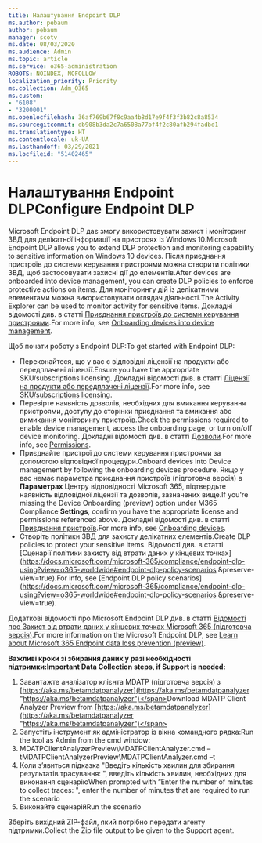```yaml
---
title: Налаштування Endpoint DLP
ms.author: pebaum
author: pebaum
manager: scotv
ms.date: 08/03/2020
ms.audience: Admin
ms.topic: article
ms.service: o365-administration
ROBOTS: NOINDEX, NOFOLLOW
localization_priority: Priority
ms.collection: Adm_O365
ms.custom:
- "6108"
- "3200001"
ms.openlocfilehash: 36af769b67f8c9aa4b8d17e9f4f3f3b82c8a8534
ms.sourcegitcommit: db908b3da2c7a6508a77bf4f2c80afb294fadbd1
ms.translationtype: HT
ms.contentlocale: uk-UA
ms.lasthandoff: 03/29/2021
ms.locfileid: "51402465"
---
```

# <a name="configure-endpoint-dlp"></a><span data-ttu-id="30f17-102">Налаштування Endpoint DLP</span><span class="sxs-lookup"><span data-stu-id="30f17-102">Configure Endpoint DLP</span></span>

<span data-ttu-id="30f17-103">Microsoft Endpoint DLP дає змогу використовувати захист і моніторинг ЗВД для делікатної інформації на пристроях із Windows 10.</span><span class="sxs-lookup"><span data-stu-id="30f17-103">Microsoft Endpoint DLP allows you to extend DLP protection and monitoring capability to sensitive information on Windows 10 devices.</span></span> <span data-ttu-id="30f17-104">Після приєднання пристроїв до системи керування пристроями можна створити політики ЗВД, щоб застосовувати захисні дії до елементів.</span><span class="sxs-lookup"><span data-stu-id="30f17-104">After devices are onboarded into device management, you can create DLP policies to enforce protective actions on items.</span></span> <span data-ttu-id="30f17-105">Для моніторингу дій із делікатними елементами можна використовувати оглядач діяльності.</span><span class="sxs-lookup"><span data-stu-id="30f17-105">The Activity Explorer can be used to monitor activity for sensitive items.</span></span> <span data-ttu-id="30f17-106">Докладні відомості див. в статті [Приєднання пристроїв до системи керування пристроями](https://docs.microsoft.com/microsoft-365/compliance/endpoint-dlp-getting-started#onboarding-devices-into-device-management).</span><span class="sxs-lookup"><span data-stu-id="30f17-106">For more info, see [Onboarding devices into device management](https://docs.microsoft.com/microsoft-365/compliance/endpoint-dlp-getting-started#onboarding-devices-into-device-management).</span></span>  

<span data-ttu-id="30f17-107">Щоб почати роботу з Endpoint DLP:</span><span class="sxs-lookup"><span data-stu-id="30f17-107">To get started with Endpoint DLP:</span></span>

- <span data-ttu-id="30f17-108">Переконайтеся, що у вас є відповідні ліцензії на продукти або передплачені ліцензії.</span><span class="sxs-lookup"><span data-stu-id="30f17-108">Ensure you have the appropriate SKU/subscriptions licensing.</span></span> <span data-ttu-id="30f17-109">Докладні відомості див. в статті [Ліцензії на продукти або передплачені ліцензії](https://docs.microsoft.com/microsoft-365/compliance/endpoint-dlp-getting-started#skusubscriptions-licensing).</span><span class="sxs-lookup"><span data-stu-id="30f17-109">For more info, see [SKU/subscriptions licensing](https://docs.microsoft.com/microsoft-365/compliance/endpoint-dlp-getting-started#skusubscriptions-licensing).</span></span>
- <span data-ttu-id="30f17-110">Перевірте наявність дозволів, необхідних для вмикання керування пристроями, доступу до сторінки приєднання та вмикання або вимикання моніторингу пристроїв.</span><span class="sxs-lookup"><span data-stu-id="30f17-110">Check the permissions required to enable device management, access the onboarding page, or turn on/off device monitoring.</span></span> <span data-ttu-id="30f17-111">Докладні відомості див. в статті [Дозволи](https://docs.microsoft.com/microsoft-365/compliance/endpoint-dlp-getting-started#permissions).</span><span class="sxs-lookup"><span data-stu-id="30f17-111">For more info, see [Permissions](https://docs.microsoft.com/microsoft-365/compliance/endpoint-dlp-getting-started#permissions).</span></span>
- <span data-ttu-id="30f17-112">Приєднайте пристрої до системи керування пристроями за допомогою відповідної процедури.</span><span class="sxs-lookup"><span data-stu-id="30f17-112">Onboard devices into Device management by following the onboarding devices procedure.</span></span> <span data-ttu-id="30f17-113">Якщо у вас немає параметра приєднання пристроїв (підготовча версія) в **Параметрах** Центру відповідності Microsoft 365, підтвердьте наявність відповідної ліцензії та дозволів, зазначених вище.</span><span class="sxs-lookup"><span data-stu-id="30f17-113">If you're missing the Device Onboarding (preview) option under M365 Compliance  **Settings**, confirm you have the appropriate license and permissions referenced above.</span></span> <span data-ttu-id="30f17-114">Докладні відомості див. в статті [Приєднання пристроїв](https://docs.microsoft.com/microsoft-365/compliance/endpoint-dlp-getting-started#onboarding-devices).</span><span class="sxs-lookup"><span data-stu-id="30f17-114">For more info, see [Onboarding devices](https://docs.microsoft.com/microsoft-365/compliance/endpoint-dlp-getting-started#onboarding-devices).</span></span> 
- <span data-ttu-id="30f17-115">Створіть політики ЗВД для захисту делікатних елементів.</span><span class="sxs-lookup"><span data-stu-id="30f17-115">Create DLP policies to protect your sensitive items.</span></span> <span data-ttu-id="30f17-116">Відомості див. в статті [Сценарії політики захисту від втрати даних у кінцевих точках](https://docs.microsoft.com/microsoft-365/compliance/endpoint-dlp-using?view=o365-worldwide#endpoint-dlp-policy-scenarios &preserve-view=true).</span><span class="sxs-lookup"><span data-stu-id="30f17-116">For info, see [Endpoint DLP policy scenarios](https://docs.microsoft.com/microsoft-365/compliance/endpoint-dlp-using?view=o365-worldwide#endpoint-dlp-policy-scenarios &preserve-view=true).</span></span>

<span data-ttu-id="30f17-117">Додаткові відомості про Microsoft Endpoint DLP див. в статті [Відомості про Захист від втрати даних у кінцевих точках Microsoft 365 (підготовча версія)](https://docs.microsoft.com/microsoft-365/compliance/endpoint-dlp-learn-about).</span><span class="sxs-lookup"><span data-stu-id="30f17-117">For more information on the Microsoft Endpoint DLP, see [Learn about Microsoft 365 Endpoint data loss prevention (preview)](https://docs.microsoft.com/microsoft-365/compliance/endpoint-dlp-learn-about).</span></span>

<span data-ttu-id="30f17-118">**Важливі кроки зі збирання даних у разі необхідності підтримки:**</span><span class="sxs-lookup"><span data-stu-id="30f17-118">**Important Data Collection steps, if Support is needed:**</span></span>

1. <span data-ttu-id="30f17-119">Завантажте аналізатор клієнта MDATP (підготовча версія) з [https://aka.ms/betamdatpanalyzer](https://aka.ms/betamdatpanalyzer "https://aka.ms/betamdatpanalyzer")</span><span class="sxs-lookup"><span data-stu-id="30f17-119">Download MDATP Client Analyzer Preview from [https://aka.ms/betamdatpanalyzer](https://aka.ms/betamdatpanalyzer "https://aka.ms/betamdatpanalyzer")</span></span>
2. <span data-ttu-id="30f17-120">Запустіть інструмент як адміністратор із вікна командного рядка:</span><span class="sxs-lookup"><span data-stu-id="30f17-120">Run the tool as Admin from the cmd window:</span></span>
3. <span data-ttu-id="30f17-121">MDATPClientAnalyzerPreview\MDATPClientAnalyzer.cmd –t</span><span class="sxs-lookup"><span data-stu-id="30f17-121">MDATPClientAnalyzerPreview\MDATPClientAnalyzer.cmd –t</span></span>
4. <span data-ttu-id="30f17-122">Коли з’явиться підказка "Введіть кількість хвилин для збирання результатів трасування: ", введіть кількість хвилин, необхідних для виконання сценарію</span><span class="sxs-lookup"><span data-stu-id="30f17-122">When prompted with “Enter the number of minutes to collect traces: ", enter the number of minutes that are required to run the scenario</span></span>
5. <span data-ttu-id="30f17-123">Виконайте сценарій</span><span class="sxs-lookup"><span data-stu-id="30f17-123">Run the scenario</span></span>

<span data-ttu-id="30f17-124">Зберіть вихідний ZIP-файл, який потрібно передати агенту підтримки.</span><span class="sxs-lookup"><span data-stu-id="30f17-124">Collect the Zip file output to be given to the Support agent.</span></span>
